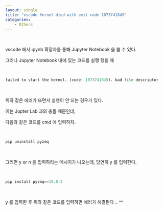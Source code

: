 ```yaml
---
layout: single
title: "vscode Kernel died with exit code 1073741845"
categories:
    - Others
---
```


<br>

vscode 에서 ipynb 확장자를 통해 Jupyter Notebook 을 쓸 수 있다.

그러나 Jupyter Notebook 내에 있는 코드를 실행 했을 때 

<br>

```py
failed to start the kernel. (code: 1073741845). bad file descriptor
```

<br>

위와 같은 에러가 뜨면서 실행이 안 되는 경우가 있다.

이는 Jupter Lab 과의 충돌 때문인데,

다음과 같은 코드를 cmd 에 입력하자.

<br>

```py
pip uninstall pyzmq
```

<br>

그러면 y or n 을 입력하라는 메시지가 나오는데, 당연히 y 를 입력한다.

<br>

```py
pip install pyzmq==19.0.2
```

<br>

y 를 입력한 후 위와 같은 코드를 입력하면 에러가 해결된다 .. ^^